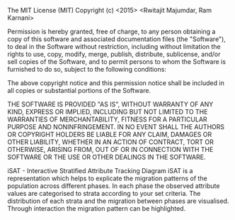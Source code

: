The MIT License (MIT)
Copyright (c) <2015> <Rwitajit Majumdar, Ram Karnani>

Permission is hereby granted, free of charge, to any person obtaining a copy of this software and associated documentation files (the "Software"), to deal in the Software without restriction, including without limitation the rights to use, copy, modify, merge, publish, distribute, sublicense, and/or sell copies of the Software, and to permit persons to whom the Software is furnished to do so, subject to the following conditions:

The above copyright notice and this permission notice shall be included in all copies or substantial portions of the Software.

THE SOFTWARE IS PROVIDED "AS IS", WITHOUT WARRANTY OF ANY KIND, EXPRESS OR IMPLIED, INCLUDING BUT NOT LIMITED TO THE WARRANTIES OF MERCHANTABILITY, FITNESS FOR A PARTICULAR PURPOSE AND NONINFRINGEMENT. IN NO EVENT SHALL THE AUTHORS OR COPYRIGHT HOLDERS BE LIABLE FOR ANY CLAIM, DAMAGES OR OTHER LIABILITY, WHETHER IN AN ACTION OF CONTRACT, TORT OR OTHERWISE, ARISING FROM, OUT OF OR IN CONNECTION WITH THE SOFTWARE OR THE USE OR OTHER DEALINGS IN THE SOFTWARE.


iSAT - Interactive Stratified Attribute Tracking Diagram
iSAT is a representation which helps to explicate the migration patterns of the population across different phases. In each phase the observed attribute values are categorised to strata according to your set criteria. The distribution of each strata and the migration between phases are visualised. Through interaction the migration pattern can be highlighted.
